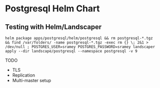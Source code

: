 # Postgresql Helm Chart

## Testing with Helm/Landscaper
```
helm package apps/postgresql/helm/postgresql && rm postgresql-*.tgz  && find /var/folders/ -name postgresql-*.tgz -exec rm {} \; 2&1 > /dev/null ; POSTGRES_USER=sramey POSTGRES_PASSWORD=sramey landscaper apply --dir landscape/postgresql --namespace postgresql -v 9
```
TODO
- TLS
- Replication
- Multi-master setup